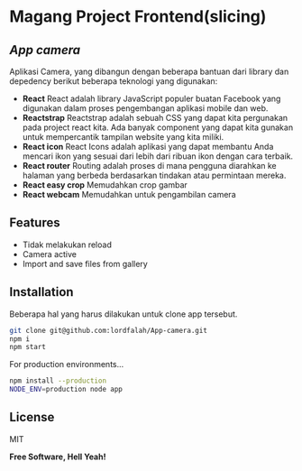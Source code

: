 # Magang Project Frontend(slicing)
## _App camera_


Aplikasi Camera, yang dibangun dengan beberapa bantuan dari library dan depedency berikut beberapa teknologi yang digunakan:

- __React__
React adalah library JavaScript populer buatan Facebook yang digunakan dalam proses pengembangan aplikasi mobile dan web.
- __Reactstrap__
Reactstrap adalah sebuah CSS yang dapat kita pergunakan pada project react kita. Ada banyak component yang dapat kita gunakan untuk mempercantik tampilan website yang kita miliki.
- __React icon__
React Icons adalah aplikasi yang dapat membantu Anda mencari ikon yang sesuai dari lebih dari ribuan ikon dengan cara terbaik.
- __React router__
Routing adalah proses di mana pengguna diarahkan ke halaman yang berbeda berdasarkan tindakan atau permintaan mereka.
- __React easy crop__
Memudahkan crop gambar
- __React webcam__
Memudahkan untuk pengambilan camera


## Features

- Tidak melakukan reload
- Camera active
- Import and save files from gallery



## Installation


Beberapa hal yang harus dilakukan untuk clone app tersebut.

```sh
git clone git@github.com:lordfalah/App-camera.git
npm i
npm start
```

For production environments...

```sh
npm install --production
NODE_ENV=production node app
```


## License

MIT

**Free Software, Hell Yeah!**


